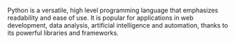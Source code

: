 Python is a versatile, high level programming language that emphasizes readability and ease of use. It is popular for applications in web development, data analysis, artificial intelligence and automation, thanks to its powerful libraries and frameworks.